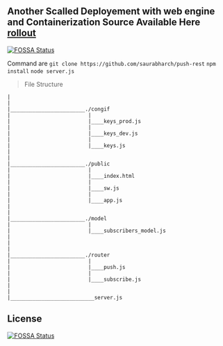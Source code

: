 ## Another Scalled Deployement with web engine and Containerization Source Available Here [rollout](https://github.com/saurabharch/rollout)

[![FOSSA Status](https://app.fossa.io/api/projects/git%2Bgithub.com%2Fsaurabharch%2Fpush-rest.svg?type=shield)](https://app.fossa.io/projects/git%2Bgithub.com%2Fsaurabharch%2Fpush-rest?ref=badge_shield)

Command are
```git clone https://github.com/saurabharch/push-rest```
```npm install```
```node server.js```
>File Structure
```
|
|
|________________________./congif
|                         |
|                         |____keys_prod.js
|                         |
|                         |____keys_dev.js
|                         |
|                         |____keys.js
|
|
|________________________./public
|                         |
|                         |____index.html
|                         |
|                         |____sw.js
|                         |
|                         |____app.js
|
|
|________________________./model
|                         |
|                         |____subscribers_model.js
|
|
|
|________________________./router
|                         |
|                         |____push.js
|                         |
|                         |____subscribe.js
|
|
|___________________________server.js

```



## License
[![FOSSA Status](https://app.fossa.io/api/projects/git%2Bgithub.com%2Fsaurabharch%2Fpush-rest.svg?type=large)](https://app.fossa.io/projects/git%2Bgithub.com%2Fsaurabharch%2Fpush-rest?ref=badge_large)
